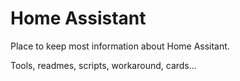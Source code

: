 # Home Assistant

Place to keep most information about Home Assitant.

Tools, readmes, scripts, workaround, cards...
